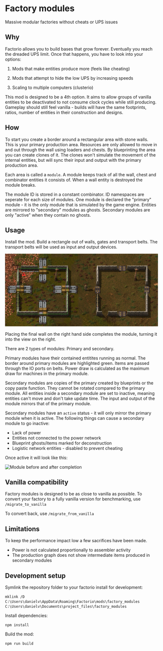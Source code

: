 # Factory modules

Massive modular factories without cheats or UPS issues

## Why

Factorio allows you to build bases that grow forever. Eventually you reach the dreaded UPS limit. Once that happens, you have to look into your options:

1. Mods that make entities produce more (feels like cheating)

2. Mods that attempt to hide the low UPS by increasing speeds

3. Scaling to multiple computers (clusterio)

This mod is designed to be a 4th option. It aims to allow groups of vanilla entities to be deactivated to not consume clock cycles while still producing.
Gameplay should still feel vanilla - builds will have the same footprints, ratios, number of entities in their construction and designs.

## How

To start you create a border around a rectangular area with stone walls. This is your primary production area.
Resources are only allowed to move in and out through the wall using loaders and chests.
By blueprinting the area you can create clones of it. The clones won't simulate the movement of the internal entities, but will sync their input and output with the primary production area.

Each area is called a `module`. A module keeps track of all the wall, chest and combinator entities it consists of. When a wall entity is destroyed the module breaks.

The module ID is stored in a constant combinator. ID namespaces are seperate for each size of modules. One module is declared the "primary" module - it is the only module that is simulated by the game engine. Entities are mirrored to "secondary" modules as ghosts. Secondary modules are only "active" when they contain no ghosts.

## Usage

Install the mod. Build a rectangle out of walls, gates and transport belts. The transport belts will be used as input and output devices.

![Module before and after completion](./docs/graphics/screenshot_1.png)

Placing the final wall on the right hand side completes the module, turning it into the view on the right.

There are 2 types of modules: Primary and secondary.

Primary modules have their contained entitites running as normal. The border around primary modules are highlighted green. Items are passed through the IO ports on belts. Power draw is calculated as the maximum draw for machines in the primary module.

Secondary modules are copies of the primary created by blueprints or the copy paste function. They cannot be rotated compared to the primary module. All entities inside a secondary module are set to inactive, meaning entities can't move and don't take update time. The input and output of the module mirrors that of the primary module.

Secondary modules have an `active` status - it will only mirror the primary module when it is active. The following things can cause a secondary module to go inactive:

* Lack of power
* Entities not connected to the power network
* Blueprint ghosts/items marked for deconstruction
* Logistic network entities - disabled to prevent cheating

Once active it will look like this:

![Module before and after completion](./docs/graphics/active_module.gif)

## Vanilla compatibility

Factory modules is designed to be as close to vanilla as possible. To convert your factory to a fully vanilla version for benchmarking, use `/migrate_to_vanilla` 

To convert back, use `/migrate_from_vanilla`

## Limitations

To keep the performance impact low a few sacrifices have been made.

* Power is not calculated proportionally to assembler activity
* The production graph does not show intermediate items produced in secondary modules

## Development setup

Symlink the repository folder to your factorio install for development:

    mklink /D C:\Users\danielv\AppData\Roaming\Factorio\mods\factory_modules C:\Users\danielv\Documents\project_files\factory_modules

Install dependencies:

    npm install

Build the mod:

    npm run build

